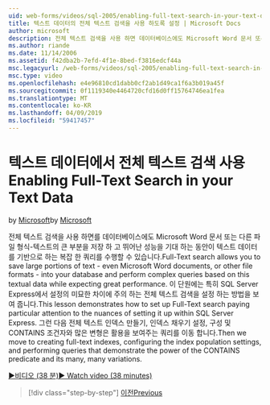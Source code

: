 ```yaml
---
uid: web-forms/videos/sql-2005/enabling-full-text-search-in-your-text-data
title: 텍스트 데이터의 전체 텍스트 검색을 사용 하도록 설정 | Microsoft Docs
author: microsoft
description: 전체 텍스트 검색을 사용 하면 데이터베이스에도 Microsoft Word 문서 또는 다른 파일 형식-텍스트의 큰 부분을 저장 하 고 복잡 한 qu. 수행 수 있습니다...
ms.author: riande
ms.date: 11/14/2006
ms.assetid: f42dba2b-7efd-4f1e-8bed-f3816edcf44a
msc.legacyurl: /web-forms/videos/sql-2005/enabling-full-text-search-in-your-text-data
msc.type: video
ms.openlocfilehash: e4e96810cd1dabb0cf2ab1d49ca1f6a3b019a45f
ms.sourcegitcommit: 0f1119340e4464720cfd16d0ff15764746ea1fea
ms.translationtype: MT
ms.contentlocale: ko-KR
ms.lasthandoff: 04/09/2019
ms.locfileid: "59417457"
---
```

# <a name="enabling-full-text-search-in-your-text-data"></a><span data-ttu-id="e69fc-103">텍스트 데이터에서 전체 텍스트 검색 사용</span><span class="sxs-lookup"><span data-stu-id="e69fc-103">Enabling Full-Text Search in your Text Data</span></span>

<span data-ttu-id="e69fc-104">by [Microsoft](https://github.com/microsoft)</span><span class="sxs-lookup"><span data-stu-id="e69fc-104">by [Microsoft](https://github.com/microsoft)</span></span>

<span data-ttu-id="e69fc-105">전체 텍스트 검색을 사용 하면를 데이터베이스에도 Microsoft Word 문서 또는 다른 파일 형식-텍스트의 큰 부분을 저장 하 고 뛰어난 성능을 기대 하는 동안이 텍스트 데이터를 기반으로 하는 복잡 한 쿼리를 수행할 수 있습니다.</span><span class="sxs-lookup"><span data-stu-id="e69fc-105">Full-Text search allows you to save large portions of text - even Microsoft Word documents, or other file formats - into your database and perform complex queries based on this textual data while expecting great performance.</span></span> <span data-ttu-id="e69fc-106">이 단원에는 특히 SQL Server Express에서 설정의 미묘한 차이에 주의 하는 전체 텍스트 검색을 설정 하는 방법을 보여 줍니다.</span><span class="sxs-lookup"><span data-stu-id="e69fc-106">This lesson demonstrates how to set up Full-Text search paying particular attention to the nuances of setting it up within SQL Server Express.</span></span> <span data-ttu-id="e69fc-107">그런 다음 전체 텍스트 인덱스 만들기, 인덱스 채우기 설정, 구성 및 CONTAINS 조건자와 많은 변형은 활용을 보여주는 쿼리를 이동 합니다.</span><span class="sxs-lookup"><span data-stu-id="e69fc-107">Then we move to creating full-text indexes, configuring the index population settings, and performing queries that demonstrate the power of the CONTAINS predicate and its many, many variations.</span></span>

[<span data-ttu-id="e69fc-108">&#9654;비디오 (38 분)</span><span class="sxs-lookup"><span data-stu-id="e69fc-108">&#9654; Watch video (38 minutes)</span></span>](https://channel9.msdn.com/Blogs/ASP-NET-Site-Videos/enabling-full-text-search-in-your-text-data)

> [!div class="step-by-step"]
> [<span data-ttu-id="e69fc-109">이전</span><span class="sxs-lookup"><span data-stu-id="e69fc-109">Previous</span></span>](creating-and-using-stored-procedures.md)
